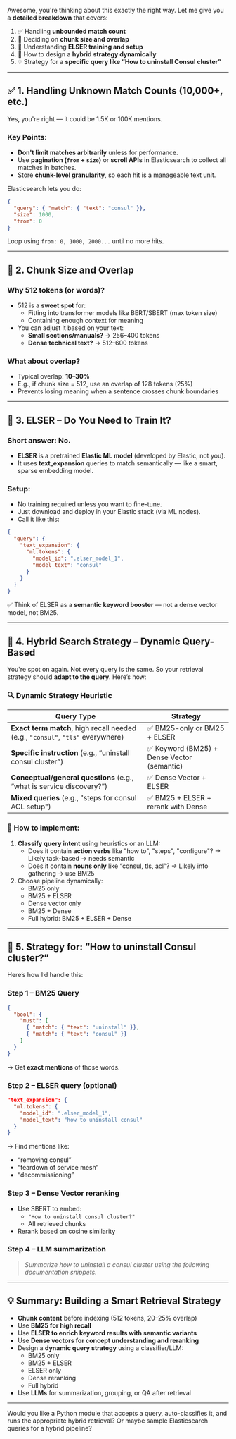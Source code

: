 Awesome, you're thinking about this exactly the right way. Let me give you a **detailed breakdown** that covers:

1. ✅ Handling **unbounded match count**
2. 📏 Deciding on **chunk size and overlap**
3. 🤖 Understanding **ELSER training and setup**
4. 🧠 How to design a **hybrid strategy dynamically**
5. 💡 Strategy for a **specific query like “How to uninstall Consul cluster”**

---

## ✅ 1. Handling Unknown Match Counts (10,000+, etc.)

Yes, you're right — it could be 1.5K or 100K mentions.

### Key Points:
- **Don't limit matches arbitrarily** unless for performance.
- Use **pagination (`from` + `size`)** or **scroll APIs** in Elasticsearch to collect all matches in batches.
- Store **chunk-level granularity**, so each hit is a manageable text unit.

Elasticsearch lets you do:
```json
{
  "query": { "match": { "text": "consul" }},
  "size": 1000,
  "from": 0
}
```
Loop using `from: 0, 1000, 2000...` until no more hits.

---

## 📏 2. Chunk Size and Overlap

### Why 512 tokens (or words)?
- 512 is a **sweet spot** for:
  - Fitting into transformer models like BERT/SBERT (max token size)
  - Containing enough context for meaning
- You can adjust it based on your text:
  - **Small sections/manuals?** → 256–400 tokens
  - **Dense technical text?** → 512–600 tokens

### What about overlap?
- Typical overlap: **10–30%**
- E.g., if chunk size = 512, use an overlap of 128 tokens (25%)
- Prevents losing meaning when a sentence crosses chunk boundaries

---

## 🤖 3. ELSER – Do You Need to Train It?

### Short answer: **No.**
- **ELSER** is a pretrained **Elastic ML model** (developed by Elastic, not you).
- It uses **text_expansion** queries to match semantically — like a smart, sparse embedding model.

### Setup:
- No training required unless you want to fine-tune.
- Just download and deploy in your Elastic stack (via ML nodes).
- Call it like this:
```json
{
  "query": {
    "text_expansion": {
      "ml.tokens": {
        "model_id": ".elser_model_1",
        "model_text": "consul"
      }
    }
  }
}
```

✅ Think of ELSER as a **semantic keyword booster** — not a dense vector model, not BM25.

---

## 🧠 4. Hybrid Search Strategy – Dynamic Query-Based

You're spot on again. Not every query is the same. So your retrieval strategy should **adapt to the query**. Here’s how:

### 🔍 Dynamic Strategy Heuristic

| Query Type | Strategy |
|------------|----------|
| **Exact term match**, high recall needed (e.g., `"consul"`, `"tls"` everywhere) | ✅ BM25-only or BM25 + ELSER |
| **Specific instruction** (e.g., “uninstall consul cluster”) | ✅ Keyword (BM25) + Dense Vector (semantic) |
| **Conceptual/general questions** (e.g., “what is service discovery?”) | ✅ Dense Vector + ELSER |
| **Mixed queries** (e.g., "steps for consul ACL setup") | ✅ BM25 + ELSER + rerank with Dense |

### 🤖 How to implement:
1. **Classify query intent** using heuristics or an LLM:
   - Does it contain **action verbs** like "how to", "steps", "configure"? → Likely task-based → needs semantic
   - Does it contain **nouns only** like “consul, tls, acl”? → Likely info gathering → use BM25
2. Choose pipeline dynamically:
   - BM25 only
   - BM25 + ELSER
   - Dense vector only
   - BM25 + Dense
   - Full hybrid: BM25 + ELSER + Dense

---

## 🧪 5. Strategy for: “How to uninstall Consul cluster?”

Here’s how I’d handle this:

### Step 1 – BM25 Query
```json
{
  "bool": {
    "must": [
      { "match": { "text": "uninstall" }},
      { "match": { "text": "consul" }}
    ]
  }
}
```
→ Get **exact mentions** of those words.

### Step 2 – ELSER query (optional)
```json
"text_expansion": {
  "ml.tokens": {
    "model_id": ".elser_model_1",
    "model_text": "how to uninstall consul"
  }
}
```
→ Find mentions like:
- “removing consul”
- “teardown of service mesh”
- “decommissioning”

### Step 3 – Dense Vector reranking
- Use SBERT to embed:
  - `"How to uninstall consul cluster?"`
  - All retrieved chunks
- Rerank based on cosine similarity

### Step 4 – LLM summarization
> *Summarize how to uninstall a consul cluster using the following documentation snippets.*

---

## 💡 Summary: Building a Smart Retrieval Strategy

- **Chunk content** before indexing (512 tokens, 20–25% overlap)
- Use **BM25 for high recall**
- Use **ELSER to enrich keyword results with semantic variants**
- Use **Dense vectors for concept understanding and reranking**
- Design a **dynamic query strategy** using a classifier/LLM:
  - BM25 only
  - BM25 + ELSER
  - ELSER only
  - Dense reranking
  - Full hybrid
- Use **LLMs** for summarization, grouping, or QA after retrieval

---

Would you like a Python module that accepts a query, auto-classifies it, and runs the appropriate hybrid retrieval? Or maybe sample Elasticsearch queries for a hybrid pipeline?